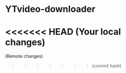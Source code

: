 # YTvideo-downloader
<<<<<<< HEAD
(Your local changes)
=======
(Remote changes)
>>>>>>> (commit hash)
